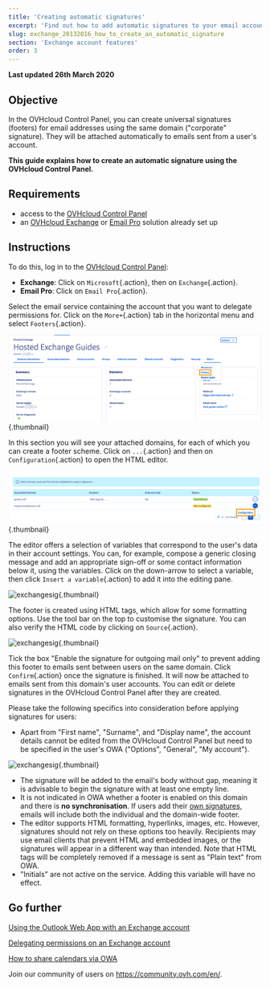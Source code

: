 ```yaml
---
title: 'Creating automatic signatures'
excerpt: 'Find out how to add automatic signatures to your email accounts'
slug: exchange_20132016_how_to_create_an_automatic_signature
section: 'Exchange account features'
order: 3
---
```


**Last updated 26th March 2020**


## Objective

In the OVHcloud Control Panel, you can create universal signatures (footers) for email addresses using the same domain ("corporate" signature). They will be attached automatically to emails sent from a user's account.

**This guide explains how to create an automatic signature using the OVHcloud Control Panel.**

## Requirements

- access to the [OVHcloud Control Panel](https://www.ovh.com/auth/?action=gotomanager&from=https://www.ovh.ie/&ovhSubsidiary=ie)
- an [OVHcloud Exchange](https://www.ovhcloud.com/en-ie/emails/hosted-exchange/) or [Email Pro](https://www.ovhcloud.com/en-ie/emails/email-pro/) solution already set up


## Instructions

To do this, log in to the [OVHcloud Control Panel](https://www.ovh.com/auth/?action=gotomanager&from=https://www.ovh.co.uk/&ovhSubsidiary=GB): 

- **Exchange**: Click on `Microsoft`{.action}, then on `Exchange`{.action}. 
- **Email Pro**: Click on `Email Pro`{.action}.

Select the email service containing the account that you want to delegate permissions for. Click on the `More+`{.action} tab in the horizontal menu and select `Footers`{.action}.

![exchangesig](images/exchange-footer-step1.png){.thumbnail}

In this section you will see your attached domains, for each of which you can create a footer scheme. Click on `...`{.action} and then on `Configuration`{.action} to open the HTML editor.

![exchangesig](images/exchange-footer-step2.png){.thumbnail}

The editor offers a selection of variables that correspond to the user's data in their account settings. You can, for example, compose a generic closing message and add an appropriate sign-off or some contact information below it, using the variables. Click on the down-arrow to select a variable, then click `Insert a variable`{.action} to add it into the editing pane.

![exchangesig](images/exchange-footer-step3aag.gif){.thumbnail}

The footer is created using HTML tags, which allow for some formatting options. Use the tool bar on the top to customise the signature. You can also verify the HTML code by clicking on `Source`{.action}.
 
![exchangesig](images/exchange-footer-step4.png){.thumbnail}

Tick the box "Enable the signature for outgoing mail only" to prevent adding this footer to emails sent between users on the same domain. Click `Confirm`{.action} once the signature is finished. It will now be attached to emails sent from this domain's user accounts. You can edit or delete signatures in the OVHcloud Control Panel after they are created.

Please take the following specifics into consideration before applying signatures for users:

- Apart from "First name", "Surname", and "Display name", the account details cannot be edited from the OVHcloud Control Panel but need to be specified in the user's OWA ("Options", "General", "My account").

![exchangesig](images/exchange-footer-step5.png){.thumbnail}

- The signature will be added to the email's body without gap, meaning it is advisable to begin the signature with at least one empty line.
- It is not indicated in OWA whether a footer is enabled on this domain and there is **no synchronisation**. If users add their [own signatures](../exchange_2016_outlook_web_app_user_guide/#adding-a-signature), emails will include both the individual and the domain-wide footer.
- The editor supports HTML formatting, hyperlinks, images, etc. However, signatures should not rely on these options too heavily. Recipients may use email clients that prevent HTML and embedded images, or the signatures will appear in a different way than intended. Note that HTML tags will be completely removed if a message is sent as "Plain text" from OWA.
- "Initials" are not active on the service. Adding this variable will have no effect.

## Go further

[Using the Outlook Web App with an Exchange account](../exchange_2016_outlook_web_app_user_guide)

[Delegating permissions on an Exchange account](../exchange_2013_how_to_grant_full_access_permissions_for_an_account)

[How to share calendars via OWA](../exchange_2016_how_to_share_calendars_via_owa)

Join our community of users on <https://community.ovh.com/en/>.